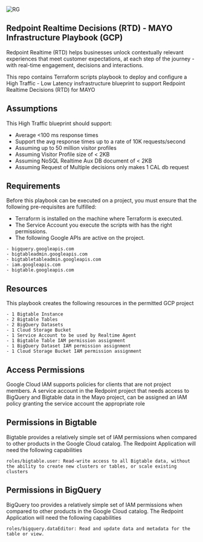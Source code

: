 ![RG](https://user-images.githubusercontent.com/42842390/158004336-60f07c05-7e5d-420e-87a6-22c5ac206fb6.jpg)
## Redpoint Realtime Decisions (RTD) - MAYO Infrastructure Playbook (GCP)
Redpoint Realtime (RTD) helps businesses unlock contextually relevant experiences that meet customer expectations, at each step of the journey - with real-time engagement, decisions and interactions.

This repo contains Terraform scripts playbook to deploy and configure a High Traffic - Low Latency insfrastructure blueprint to support Redpoint Realtime Decisions (RTD) for MAYO

## Assumptions
This High Traffic blueprint should support:

 - Average <100 ms response times
 - Support the avg response times up to a rate of 10K requests/second
 - Assuming up to 50 million visitor profiles
 - Assuming Visitor Profile size of < 2KB
 - Assuming NoSQL Realtime Aux DB document of < 2KB
 - Assuming Request of Multiple decisions only makes 1 CAL db request
 
## Requirements
Before this playbook can be executed on a project, you must ensure that the following pre-requisites are fulfilled:

- Terraform is installed on the machine where Terraform is executed.
- The Service Account you execute the scripts with has the right permissions.
- The following Google APIs are active on the project.
```
- bigquery.googleapis.com
- bigtableadmin.googleapis.com
- bigtabletableadmin.googleapis.com
- iam.googleapis.com
- bigtable.googleapis.com
```
## Resources
This playbook creates the following resources in the permitted GCP project
```
- 1 Bigtable Instance
- 2 Bigtable Tables
- 2 BigQuery Datasets
- 1 Cloud Storage Bucket
- 1 Service Account to be used by Realtime Agent
- 1 Bigtable Table IAM permission assignment
- 1 BigQuery Dataset IAM permission assignment
- 1 Cloud Storage Bucket IAM permission assignment
```
## Access Permissions
Google Cloud IAM supports policies for clients that are not project members. A service account in the Redpoint project that needs access to BigQuery and Bigtable data in the Mayo project, can be assigned an IAM policy granting the service account the appropriate role

## Permissions in Bigtable
Bigtable provides a relatively simple set of IAM permissions when compared to other products in the Google Cloud catalog. The Redpoint Application will need the following capabilities
```
roles/bigtable.user: Read-write access to all Bigtable data, without the ability to create new clusters or tables, or scale existing clusters
```
## Permissions in BigQuery
BigQuery too provides a relatively simple set of IAM permissions when compared to other products in the Google Cloud catalog. The Redpoint Application will need the following capabilities
```
roles/bigquery.dataEditor: Read and update data and metadata for the table or view.
```
